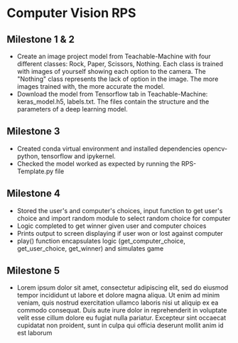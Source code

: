 # Computer Vision RPS
## Milestone 1 & 2
* Create an image project model from Teachable-Machine with four different classes: Rock, Paper, Scissors, Nothing. Each class is trained with images of yourself showing each option to the camera. The "Nothing" class represents the lack of option in the image. The more images trained with, the more accurate the model.
* Download the model from Tensorflow tab in Teachable-Machine: keras_model.h5, labels.txt. The files contain the structure and the parameters of a deep learning model.

## Milestone 3
* Created conda virtual environment and installed dependencies opencv-python, tensorflow and ipykernel.
* Checked the model worked as expected by running the RPS-Template.py file

## Milestone 4
* Stored the user's and computer's choices, input function to get user's choice and import random module to select random choice for computer
* Logic completed to get winner given user and computer choices
* Prints output to screen displaying if user won or lost against computer
* play() function encapsulates logic (get_computer_choice, get_user_choice, get_winner) and simulates game

## Milestone 5
* Lorem ipsum dolor sit amet, consectetur adipiscing elit, sed do eiusmod tempor incididunt ut labore et dolore magna aliqua. Ut enim ad minim veniam, quis nostrud exercitation ullamco laboris nisi ut aliquip ex ea commodo consequat. Duis aute irure dolor in reprehenderit in voluptate velit esse cillum dolore eu fugiat nulla pariatur. Excepteur sint occaecat cupidatat non proident, sunt in culpa qui officia deserunt mollit anim id est laborum